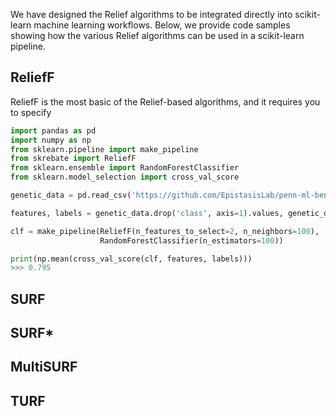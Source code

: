 We have designed the Relief algorithms to be integrated directly into scikit-learn machine learning workflows. Below, we provide code samples showing how the various Relief algorithms can be used in a scikit-learn pipeline.

## ReliefF

ReliefF is the most basic of the Relief-based algorithms, and it requires you to specify

```python
import pandas as pd
import numpy as np
from sklearn.pipeline import make_pipeline
from skrebate import ReliefF
from sklearn.ensemble import RandomForestClassifier
from sklearn.model_selection import cross_val_score

genetic_data = pd.read_csv('https://github.com/EpistasisLab/penn-ml-benchmarks/raw/master/datasets/GAMETES_Epistasis_2-Way_20atts_0.4H_EDM-1_1/GAMETES_Epistasis_2-Way_20atts_0.4H_EDM-1_1.csv.gz', sep='\t', compression='gzip')

features, labels = genetic_data.drop('class', axis=1).values, genetic_data['class'].values

clf = make_pipeline(ReliefF(n_features_to_select=2, n_neighbors=100),
                    RandomForestClassifier(n_estimators=100))

print(np.mean(cross_val_score(clf, features, labels)))
>>> 0.795
```

## SURF



## SURF*



## MultiSURF



## TURF

